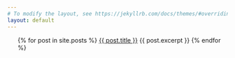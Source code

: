 ```yaml
---
# To modify the layout, see https://jekyllrb.com/docs/themes/#overriding-theme-defaults
layout: default
---
```


<ul>
  {% for post in site.posts %}
    <a href="{{ post.url }}">{{ post.title }}</a>
    {{ post.excerpt }}
  {% endfor %}
</ul>
